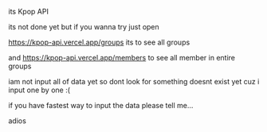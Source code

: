 its Kpop API 

its not done yet but if you wanna try just open

https://kpop-api.vercel.app/groups
its to see all groups

and https://kpop-api.vercel.app/members to see all member in entire groups

iam not input all of data yet so dont look for something doesnt exist yet
cuz i input one by one :(

if you have fastest way to input the data please tell me...

adios 
